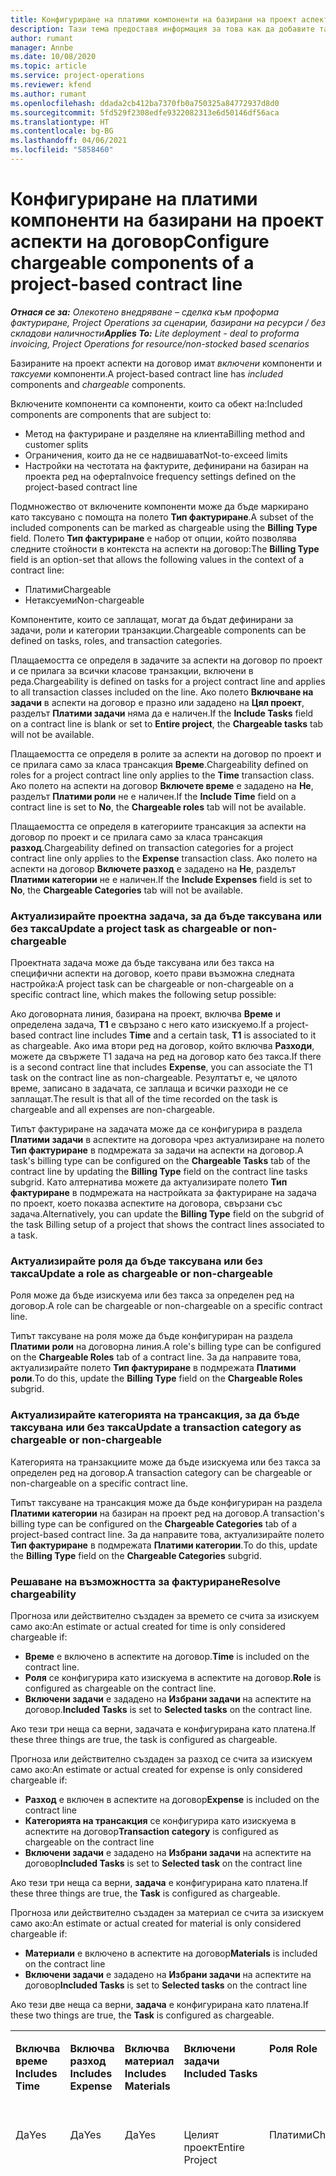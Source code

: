 ```yaml
---
title: Конфигуриране на платими компоненти на базирани на проект аспекти на договор
description: Тази тема предоставя информация за това как да добавите таксуеми компоненти към договорни линии в Project Operations.
author: rumant
manager: Annbe
ms.date: 10/08/2020
ms.topic: article
ms.service: project-operations
ms.reviewer: kfend
ms.author: rumant
ms.openlocfilehash: ddada2cb412ba7370fb0a750325a84772937d8d0
ms.sourcegitcommit: 5fd529f2308edfe9322082313e6d50146df56aca
ms.translationtype: HT
ms.contentlocale: bg-BG
ms.lasthandoff: 04/06/2021
ms.locfileid: "5858460"
---
```

# <a name="configure-chargeable-components-of-a-project-based-contract-line"></a><span data-ttu-id="0442a-103">Конфигуриране на платими компоненти на базирани на проект аспекти на договор</span><span class="sxs-lookup"><span data-stu-id="0442a-103">Configure chargeable components of a project-based contract line</span></span>

<span data-ttu-id="0442a-104">_**Отнася се за:** Олекотено внедряване – сделка към проформа фактуриране, Project Operations за сценарии, базирани на ресурси / без складови наличности_</span><span class="sxs-lookup"><span data-stu-id="0442a-104">_**Applies To:** Lite deployment - deal to proforma invoicing, Project Operations for resource/non-stocked based scenarios_</span></span>

<span data-ttu-id="0442a-105">Базираните на проект аспекти на договор имат *включени* компоненти и *таксуеми* компоненти.</span><span class="sxs-lookup"><span data-stu-id="0442a-105">A project-based contract line has *included* components and *chargeable* components.</span></span>

<span data-ttu-id="0442a-106">Включените компоненти са компоненти, които са обект на:</span><span class="sxs-lookup"><span data-stu-id="0442a-106">Included components are components that are subject to:</span></span>

  - <span data-ttu-id="0442a-107">Метод на фактуриране и разделяне на клиента</span><span class="sxs-lookup"><span data-stu-id="0442a-107">Billing method and customer splits</span></span>
  - <span data-ttu-id="0442a-108">Ограничения, които да не се надвишават</span><span class="sxs-lookup"><span data-stu-id="0442a-108">Not-to-exceed limits</span></span> 
  - <span data-ttu-id="0442a-109">Настройки на честотата на фактурите, дефинирани на базиран на проекта ред на оферта</span><span class="sxs-lookup"><span data-stu-id="0442a-109">Invoice frequency settings defined on the project-based contract line</span></span>

<span data-ttu-id="0442a-110">Подмножество от включените компоненти може да бъде маркирано като таксувано с помощта на полето **Тип фактуриране**.</span><span class="sxs-lookup"><span data-stu-id="0442a-110">A subset of the included components can be marked as chargeable using the **Billing Type** field.</span></span> <span data-ttu-id="0442a-111">Полето **Тип фактуриране** е набор от опции, който позволява следните стойности в контекста на аспекти на договор:</span><span class="sxs-lookup"><span data-stu-id="0442a-111">The **Billing Type** field is an option-set that allows the following values in the context of a contract line:</span></span>

  - <span data-ttu-id="0442a-112">Платими</span><span class="sxs-lookup"><span data-stu-id="0442a-112">Chargeable</span></span>
  - <span data-ttu-id="0442a-113">Нетаксуеми</span><span class="sxs-lookup"><span data-stu-id="0442a-113">Non-chargeable</span></span>

<span data-ttu-id="0442a-114">Компонентите, които се заплащат, могат да бъдат дефинирани за задачи, роли и категории транзакции.</span><span class="sxs-lookup"><span data-stu-id="0442a-114">Chargeable components can be defined on tasks, roles, and transaction categories.</span></span>

<span data-ttu-id="0442a-115">Плащаемостта се определя в задачите за аспекти на договор по проект и се прилага за всички класове транзакции, включени в реда.</span><span class="sxs-lookup"><span data-stu-id="0442a-115">Chargeability is defined on tasks for a project contract line and applies to all transaction classes included on the line.</span></span> <span data-ttu-id="0442a-116">Ако полето **Включване на задачи** в аспекти на договор е празно или зададено на **Цял проект**, разделът **Платими задачи** няма да е наличен.</span><span class="sxs-lookup"><span data-stu-id="0442a-116">If the **Include Tasks** field on a contract line is blank or set to **Entire project**, the **Chargeable tasks** tab will not be available.</span></span>

<span data-ttu-id="0442a-117">Плащаемостта се определя в ролите за аспекти на договор по проект и се прилага само за класа трансакция **Време**.</span><span class="sxs-lookup"><span data-stu-id="0442a-117">Chargeability defined on roles for a project contract line only applies to the **Time** transaction class.</span></span> <span data-ttu-id="0442a-118">Ако полето на аспекти на договор **Включете време** е зададено на **Не**, разделът **Платими роли** не е наличен.</span><span class="sxs-lookup"><span data-stu-id="0442a-118">If the **Include Time** field on a contract line is set to **No**, the **Chargeable roles** tab will not be available.</span></span>

<span data-ttu-id="0442a-119">Плащаемостта се определя в категориите трансакция за аспекти на договор по проект и се прилага само за класа трансакция **разход**.</span><span class="sxs-lookup"><span data-stu-id="0442a-119">Chargeability defined on transaction categories for a project contract line only applies to the **Expense** transaction class.</span></span> <span data-ttu-id="0442a-120">Ако полето на аспекти на договор **Включете разход** е зададено на **Не**, разделът **Платими категории** не е наличен.</span><span class="sxs-lookup"><span data-stu-id="0442a-120">If the **Include Expenses** field is set to **No**, the **Chargeable Categories** tab will not be available.</span></span>

### <a name="update-a-project-task-as-chargeable-or-non-chargeable"></a><span data-ttu-id="0442a-121">Актуализирайте проектна задача, за да бъде таксувана или без такса</span><span class="sxs-lookup"><span data-stu-id="0442a-121">Update a project task as chargeable or non-chargeable</span></span>

<span data-ttu-id="0442a-122">Проектната задача може да бъде таксувана или без такса на специфични аспекти на договор, което прави възможна следната настройка:</span><span class="sxs-lookup"><span data-stu-id="0442a-122">A project task can be chargeable or non-chargeable on a specific contract line, which makes the following setup possible:</span></span>

<span data-ttu-id="0442a-123">Ако договорната линия, базирана на проект, включва **Време** и определена задача, **Т1** е свързано с него като изискуемо.</span><span class="sxs-lookup"><span data-stu-id="0442a-123">If a project-based contract line includes **Time** and a certain task, **T1** is associated to it as chargeable.</span></span> <span data-ttu-id="0442a-124">Ако има втори ред на договор, който включва **Разходи**, можете да свържете Т1 задача на ред на договор като без такса.</span><span class="sxs-lookup"><span data-stu-id="0442a-124">If there is a second contract line that includes **Expense**, you can associate the T1 task on the contract line as non-chargeable.</span></span> <span data-ttu-id="0442a-125">Резултатът е, че цялото време, записано в задачата, се заплаща и всички разходи не се заплащат.</span><span class="sxs-lookup"><span data-stu-id="0442a-125">The result is that all of the time recorded on the task is chargeable and all expenses are non-chargeable.</span></span>

<span data-ttu-id="0442a-126">Типът фактуриране на задачата може да се конфигурира в раздела **Платими задачи** в аспектите на договора чрез актуализиране на полето **Тип фактуриране** в подмрежата за задачи на аспекти на договор.</span><span class="sxs-lookup"><span data-stu-id="0442a-126">A task's billing type can be configured on the **Chargeable Tasks** tab of the contract line by updating the **Billing Type** field on the contract line tasks subgrid.</span></span> <span data-ttu-id="0442a-127">Като алтернатива можете да актуализирате полето **Тип фактуриране** в подмрежата на настройката за фактуриране на задача по проект, което показва аспектите на договора, свързани със задача.</span><span class="sxs-lookup"><span data-stu-id="0442a-127">Alternatively, you can update the **Billing Type** field on the subgrid of the task Billing setup of a project that shows the contract lines associated to a task.</span></span>

### <a name="update-a-role-as-chargeable-or-non-chargeable"></a><span data-ttu-id="0442a-128">Актуализирайте роля да бъде таксувана или без такса</span><span class="sxs-lookup"><span data-stu-id="0442a-128">Update a role as chargeable or non-chargeable</span></span>

<span data-ttu-id="0442a-129">Роля може да бъде изискуема или без такса за определен ред на договор.</span><span class="sxs-lookup"><span data-stu-id="0442a-129">A role can be chargeable or non-chargeable on a specific contract line.</span></span>

<span data-ttu-id="0442a-130">Типът таксуване на роля може да бъде конфигуриран на раздела **Платими роли** на договорна линия.</span><span class="sxs-lookup"><span data-stu-id="0442a-130">A role's billing type can be configured on the **Chargeable Roles** tab of a contract line.</span></span> <span data-ttu-id="0442a-131">За да направите това, актуализирайте полето **Тип фактуриране** в подмрежата **Платими роли**.</span><span class="sxs-lookup"><span data-stu-id="0442a-131">To do this, update the **Billing Type** field on the **Chargeable Roles** subgrid.</span></span>

### <a name="update-a-transaction-category-as-chargeable-or-non-chargeable"></a><span data-ttu-id="0442a-132">Актуализирайте категорията на трансакция, за да бъде таксувана или без такса</span><span class="sxs-lookup"><span data-stu-id="0442a-132">Update a transaction category as chargeable or non-chargeable</span></span>

<span data-ttu-id="0442a-133">Категорията на транзакциите може да бъде изискуема или без такса за определен ред на договор.</span><span class="sxs-lookup"><span data-stu-id="0442a-133">A transaction category can be chargeable or non-chargeable on a specific contract line.</span></span>

<span data-ttu-id="0442a-134">Типът таксуване на трансакция може да бъде конфигуриран на раздела **Платими категории** на базиран на проект ред на договор.</span><span class="sxs-lookup"><span data-stu-id="0442a-134">A transaction's billing type can be configured on the **Chargeable Categories** tab of a project-based contract line.</span></span> <span data-ttu-id="0442a-135">За да направите това, актуализирайте полето **Тип фактуриране** в подмрежата **Платими категории**.</span><span class="sxs-lookup"><span data-stu-id="0442a-135">To do this, update the **Billing Type** field on the **Chargeable Categories** subgrid.</span></span>

### <a name="resolve-chargeability"></a><span data-ttu-id="0442a-136">Решаване на възможността за фактуриране</span><span class="sxs-lookup"><span data-stu-id="0442a-136">Resolve chargeability</span></span>

<span data-ttu-id="0442a-137">Прогноза или действително създаден за времето се счита за изискуем само ако:</span><span class="sxs-lookup"><span data-stu-id="0442a-137">An estimate or actual created for time is only considered chargeable if:</span></span>

   - <span data-ttu-id="0442a-138">**Време** е включено в аспектите на договор.</span><span class="sxs-lookup"><span data-stu-id="0442a-138">**Time** is included on the contract line.</span></span>
   - <span data-ttu-id="0442a-139">**Роля** се конфигурира като изискуема в аспектите на договор.</span><span class="sxs-lookup"><span data-stu-id="0442a-139">**Role** is configured as chargeable on the contract line.</span></span>
   - <span data-ttu-id="0442a-140">**Включени задачи** е зададено на **Избрани задачи** на аспектите на договор.</span><span class="sxs-lookup"><span data-stu-id="0442a-140">**Included Tasks** is set to **Selected tasks** on the contract line.</span></span>
 
 <span data-ttu-id="0442a-141">Ако тези три неща са верни, задачата е конфигурирана като платена.</span><span class="sxs-lookup"><span data-stu-id="0442a-141">If these three things are true, the task is configured as chargeable.</span></span> 

<span data-ttu-id="0442a-142">Прогноза или действително създаден за разход се счита за изискуем само ако:</span><span class="sxs-lookup"><span data-stu-id="0442a-142">An estimate or actual created for expense is only considered chargeable if:</span></span>

   - <span data-ttu-id="0442a-143">**Разход** е включен в аспектите на договор</span><span class="sxs-lookup"><span data-stu-id="0442a-143">**Expense** is included on the contract line</span></span>
   - <span data-ttu-id="0442a-144">**Категорията на трансакция** се конфигурира като изискуема в аспектите на договор</span><span class="sxs-lookup"><span data-stu-id="0442a-144">**Transaction category** is configured as chargeable on the contract line</span></span>
   - <span data-ttu-id="0442a-145">**Включени задачи** е зададено на **Избрани задачи** на аспектите на договор</span><span class="sxs-lookup"><span data-stu-id="0442a-145">**Included Tasks** is set to **Selected task** on the contract line</span></span>
  
 <span data-ttu-id="0442a-146">Ако тези три неща са верни, **задача** е конфигурирана като платена.</span><span class="sxs-lookup"><span data-stu-id="0442a-146">If these three things are true, the **Task** is configured as chargeable.</span></span> 

<span data-ttu-id="0442a-147">Прогноза или действително създаден за материал се счита за изискуем само ако:</span><span class="sxs-lookup"><span data-stu-id="0442a-147">An estimate or actual created for material is only considered chargeable if:</span></span>

   - <span data-ttu-id="0442a-148">**Материали** е включено в аспектите на договор</span><span class="sxs-lookup"><span data-stu-id="0442a-148">**Materials** is included on the contract line</span></span>
   - <span data-ttu-id="0442a-149">**Включени задачи** е зададено на **Избрани задачи** на аспектите на договор</span><span class="sxs-lookup"><span data-stu-id="0442a-149">**Included Tasks** is set to **Selected tasks** on the contract line</span></span>

<span data-ttu-id="0442a-150">Ако тези две неща са верни, **задача** е конфигурирана като платена.</span><span class="sxs-lookup"><span data-stu-id="0442a-150">If these two things are true, the **Task** is configured as chargeable.</span></span> 

<table border="0" cellspacing="0" cellpadding="0">
    <tbody>
        <tr>
            <td width="70" valign="top">
                <p><span data-ttu-id="0442a-151">
                    <strong>Включва време</strong>
                </span><span class="sxs-lookup"><span data-stu-id="0442a-151">
                    <strong>Includes Time</strong>
                </span></span></p>
            </td>
            <td width="78" valign="top">
                <p><span data-ttu-id="0442a-152">
                    <strong>Включва разход</strong>
                    <strong></strong>
                </span><span class="sxs-lookup"><span data-stu-id="0442a-152">
                    <strong>Includes Expense</strong>
                    <strong></strong>
                </span></span></p>
            </td>
            <td width="63" valign="top">
                <p><span data-ttu-id="0442a-153">
                    <strong>Включва материал</strong>
                    <strong></strong>
                </span><span class="sxs-lookup"><span data-stu-id="0442a-153">
                    <strong>Includes Materials</strong>
                    <strong></strong>
                </span></span></p>
            </td>
            <td width="75" valign="top">
                <p><span data-ttu-id="0442a-154">
                    <strong>Включени задачи</strong>
                    <strong></strong>
                </span><span class="sxs-lookup"><span data-stu-id="0442a-154">
                    <strong>Included Tasks</strong>
                    <strong></strong>
                </span></span></p>
            </td>
            <td width="65" valign="top">
                <p><span data-ttu-id="0442a-155">
                    <strong>Роля</strong>
                    <strong></strong>
                </span><span class="sxs-lookup"><span data-stu-id="0442a-155">
                    <strong>Role</strong>
                    <strong></strong>
                </span></span></p>
            </td>
            <td width="70" valign="top">
                <p><span data-ttu-id="0442a-156">
                    <strong>Категория</strong>
                    <strong></strong>
                </span><span class="sxs-lookup"><span data-stu-id="0442a-156">
                    <strong>Category</strong>
                    <strong></strong>
                </span></span></p>
            </td>
            <td width="65" valign="top">
                <p><span data-ttu-id="0442a-157">
                    <strong>Задача</strong>
                    <strong></strong>
                </span><span class="sxs-lookup"><span data-stu-id="0442a-157">
                    <strong>Task</strong>
                    <strong></strong>
                </span></span></p>
            </td>
            <td width="350" valign="top">
                <p><span data-ttu-id="0442a-158">
                    <strong>Въздействие на таксуемостта</strong>
                </span><span class="sxs-lookup"><span data-stu-id="0442a-158">
                    <strong>Chargeability impact</strong>
                </span></span></p>
            </td>
        </tr>
        <tr>
            <td width="70" valign="top">
                <p>
<span data-ttu-id="0442a-159">Да</span><span class="sxs-lookup"><span data-stu-id="0442a-159">Yes</span></span> </p>
            </td>
            <td width="78" valign="top">
                <p>
<span data-ttu-id="0442a-160">Да</span><span class="sxs-lookup"><span data-stu-id="0442a-160">Yes</span></span> </p>
            </td>
            <td width="63" valign="top">
                <p>
<span data-ttu-id="0442a-161">Да</span><span class="sxs-lookup"><span data-stu-id="0442a-161">Yes</span></span> </p>
            </td>
            <td width="75" valign="top">
                <p>
<span data-ttu-id="0442a-162">Целият проект</span><span class="sxs-lookup"><span data-stu-id="0442a-162">Entire Project</span></span> </p>
            </td>
            <td width="65" valign="top">
                <p>
<span data-ttu-id="0442a-163">Платими</span><span class="sxs-lookup"><span data-stu-id="0442a-163">Chargeable</span></span> </p>
            </td>
            <td width="70" valign="top">
                <p>
<span data-ttu-id="0442a-164">Платими</span><span class="sxs-lookup"><span data-stu-id="0442a-164">Chargeable</span></span> </p>
            </td>
            <td width="65" valign="top">
                <p>
<span data-ttu-id="0442a-165">Не може да бъде зададено</span><span class="sxs-lookup"><span data-stu-id="0442a-165">Can't be set</span></span> </p>
            </td>
            <td width="350" valign="top">
                <p>
<span data-ttu-id="0442a-166">Таксуване по действително време: <strong>Платимо</strong>
                </span><span class="sxs-lookup"><span data-stu-id="0442a-166">Billing on a time actual: <strong>Chargeable</strong>
                </span></span></p>
                <p>
<span data-ttu-id="0442a-167">Вид на фактурирането за действителни разходи: <strong>Платимо</strong>
                </span><span class="sxs-lookup"><span data-stu-id="0442a-167">Billing type on expense actual: <strong>Chargeable</strong>
                </span></span></p>
                <p>
<span data-ttu-id="0442a-168">Вид на фактурирането за действителни данни за материал: <strong>Платимо</strong>
                </span><span class="sxs-lookup"><span data-stu-id="0442a-168">Billing type on material actual: <strong>Chargeable</strong>
                </span></span></p>
            </td>
        </tr>
        <tr>
            <td width="70" valign="top">
                <p>
<span data-ttu-id="0442a-169">Да</span><span class="sxs-lookup"><span data-stu-id="0442a-169">Yes</span></span> </p>
            </td>
            <td width="78" valign="top">
                <p>
<span data-ttu-id="0442a-170">Да</span><span class="sxs-lookup"><span data-stu-id="0442a-170">Yes</span></span> </p>
            </td>
            <td width="63" valign="top">
                <p>
<span data-ttu-id="0442a-171">Да</span><span class="sxs-lookup"><span data-stu-id="0442a-171">Yes</span></span> </p>
            </td>
            <td width="75" valign="top">
                <p>
<span data-ttu-id="0442a-172">Само избрани задачи</span><span class="sxs-lookup"><span data-stu-id="0442a-172">Selected tasks only</span></span> </p>
            </td>
            <td width="65" valign="top">
                <p>
<span data-ttu-id="0442a-173">Платими</span><span class="sxs-lookup"><span data-stu-id="0442a-173">Chargeable</span></span> </p>
            </td>
            <td width="70" valign="top">
                <p>
<span data-ttu-id="0442a-174">Платими</span><span class="sxs-lookup"><span data-stu-id="0442a-174">Chargeable</span></span> </p>
            </td>
            <td width="65" valign="top">
                <p>
<span data-ttu-id="0442a-175">Платими</span><span class="sxs-lookup"><span data-stu-id="0442a-175">Chargeable</span></span> </p>
            </td>
            <td width="350" valign="top">
                <p>
<span data-ttu-id="0442a-176">Таксуване по действително време: <strong>Платимо</strong>
                </span><span class="sxs-lookup"><span data-stu-id="0442a-176">Billing on a time actual: <strong>Chargeable</strong>
                </span></span></p>
                <p>
<span data-ttu-id="0442a-177">Вид на фактурирането за действителни разходи: <strong>Платимо</strong>
                </span><span class="sxs-lookup"><span data-stu-id="0442a-177">Billing type on expense actual: <strong>Chargeable</strong>
                </span></span></p>
                <p>
<span data-ttu-id="0442a-178">Вид на фактурирането за действителни данни за материал: <strong>Платимо</strong>
                </span><span class="sxs-lookup"><span data-stu-id="0442a-178">Billing type on material actual: <strong>Chargeable</strong>
                </span></span></p>
            </td>
        </tr>
        <tr>
            <td width="70" valign="top">
                <p>
<span data-ttu-id="0442a-179">Да</span><span class="sxs-lookup"><span data-stu-id="0442a-179">Yes</span></span> </p>
            </td>
            <td width="78" valign="top">
                <p>
<span data-ttu-id="0442a-180">Да</span><span class="sxs-lookup"><span data-stu-id="0442a-180">Yes</span></span> </p>
            </td>
            <td width="63" valign="top">
                <p>
<span data-ttu-id="0442a-181">Да</span><span class="sxs-lookup"><span data-stu-id="0442a-181">Yes</span></span> </p>
            </td>
            <td width="75" valign="top">
                <p>
<span data-ttu-id="0442a-182">Само избрани задачи</span><span class="sxs-lookup"><span data-stu-id="0442a-182">Selected tasks only</span></span> </p>
            </td>
            <td width="65" valign="top">
                <p><span data-ttu-id="0442a-183">
                    <strong>Нетаксуемо</strong>
                </span><span class="sxs-lookup"><span data-stu-id="0442a-183">
                    <strong>Non - Chargeable</strong>
                </span></span></p>
            </td>
            <td width="70" valign="top">
                <p>
<span data-ttu-id="0442a-184">Платими</span><span class="sxs-lookup"><span data-stu-id="0442a-184">Chargeable</span></span> </p>
            </td>
            <td width="65" valign="top">
                <p>
<span data-ttu-id="0442a-185">Платими</span><span class="sxs-lookup"><span data-stu-id="0442a-185">Chargeable</span></span> </p>
            </td>
            <td width="350" valign="top">
                <p>
<span data-ttu-id="0442a-186">Таксуване по действително време: <strong>Неплатимо</strong>
                </span><span class="sxs-lookup"><span data-stu-id="0442a-186">Billing on a time actual: <strong>Non-Chargeable</strong>
                </span></span></p>
                <p>
<span data-ttu-id="0442a-187">Вид на фактурирането за действителни разходи: Платимо</span><span class="sxs-lookup"><span data-stu-id="0442a-187">Billing type on expense actual: Chargeable</span></span> </p>
                <p>
<span data-ttu-id="0442a-188">Вид на фактурирането за действителни данни за материал: Платимо</span><span class="sxs-lookup"><span data-stu-id="0442a-188">Billing type on material actual: Chargeable</span></span> </p>
            </td>
        </tr>
        <tr>
            <td width="70" valign="top">
                <p>
<span data-ttu-id="0442a-189">Да</span><span class="sxs-lookup"><span data-stu-id="0442a-189">Yes</span></span> </p>
            </td>
            <td width="78" valign="top">
                <p>
<span data-ttu-id="0442a-190">Да</span><span class="sxs-lookup"><span data-stu-id="0442a-190">Yes</span></span> </p>
            </td>
            <td width="63" valign="top">
                <p>
<span data-ttu-id="0442a-191">Да</span><span class="sxs-lookup"><span data-stu-id="0442a-191">Yes</span></span> </p>
            </td>
            <td width="75" valign="top">
                <p>
<span data-ttu-id="0442a-192">Само избрани задачи</span><span class="sxs-lookup"><span data-stu-id="0442a-192">Selected tasks only</span></span> </p>
            </td>
            <td width="65" valign="top">
                <p>
<span data-ttu-id="0442a-193">Платими</span><span class="sxs-lookup"><span data-stu-id="0442a-193">Chargeable</span></span> </p>
            </td>
            <td width="70" valign="top">
                <p>
<span data-ttu-id="0442a-194">Платими</span><span class="sxs-lookup"><span data-stu-id="0442a-194">Chargeable</span></span> </p>
            </td>
            <td width="65" valign="top">
                <p><span data-ttu-id="0442a-195">
                    <strong>Нетаксуемо</strong>
                </span><span class="sxs-lookup"><span data-stu-id="0442a-195">
                    <strong>Non-Chargeable</strong>
                </span></span></p>
            </td>
            <td width="350" valign="top">
                <p>
<span data-ttu-id="0442a-196">Таксуване по действително време: <strong>Неплатимо</strong>
                </span><span class="sxs-lookup"><span data-stu-id="0442a-196">Billing on a time actual: <strong>Non-Chargeable</strong>
                </span></span></p>
                <p>
<span data-ttu-id="0442a-197">Вид на фактурирането за действителни разходи: <strong>Неплатимо</strong>
                </span><span class="sxs-lookup"><span data-stu-id="0442a-197">Billing type on expense actual: <strong>Non-Chargeable</strong>
                </span></span></p>
                <p>
<span data-ttu-id="0442a-198">Вид на фактурирането за действителни данни за материал: <strong>Неплатимо</strong>
                </span><span class="sxs-lookup"><span data-stu-id="0442a-198">Billing type on material actual: <strong>Non-Chargeable</strong>
                </span></span></p>
            </td>
        </tr>
        <tr>
            <td width="70" valign="top">
                <p>
<span data-ttu-id="0442a-199">Да</span><span class="sxs-lookup"><span data-stu-id="0442a-199">Yes</span></span> </p>
            </td>
            <td width="78" valign="top">
                <p>
<span data-ttu-id="0442a-200">Да</span><span class="sxs-lookup"><span data-stu-id="0442a-200">Yes</span></span> </p>
            </td>
            <td width="63" valign="top">
                <p>
<span data-ttu-id="0442a-201">Да</span><span class="sxs-lookup"><span data-stu-id="0442a-201">Yes</span></span> </p>
            </td>
            <td width="75" valign="top">
                <p>
<span data-ttu-id="0442a-202">Само избрани задачи</span><span class="sxs-lookup"><span data-stu-id="0442a-202">Selected tasks only</span></span> </p>
            </td>
            <td width="65" valign="top">
                <p><span data-ttu-id="0442a-203">
                    <strong>Нетаксуемо</strong>
                </span><span class="sxs-lookup"><span data-stu-id="0442a-203">
                    <strong>Non-Chargeable</strong>
                </span></span></p>
            </td>
            <td width="70" valign="top">
                <p>
<span data-ttu-id="0442a-204">Платими</span><span class="sxs-lookup"><span data-stu-id="0442a-204">Chargeable</span></span> </p>
            </td>
            <td width="65" valign="top">
                <p><span data-ttu-id="0442a-205">
                    <strong>Нетаксуемо</strong>
                </span><span class="sxs-lookup"><span data-stu-id="0442a-205">
                    <strong>Non- Chargeable</strong>
                </span></span></p>
            </td>
            <td width="350" valign="top">
                <p>
<span data-ttu-id="0442a-206">Таксуване по действително време: <strong>Неплатимо</strong>
                </span><span class="sxs-lookup"><span data-stu-id="0442a-206">Billing on a time actual: <strong>Non-Chargeable</strong>
                </span></span></p>
                <p>
<span data-ttu-id="0442a-207">Вид на фактурирането за действителни разходи: <strong>Неплатимо</strong>
                </span><span class="sxs-lookup"><span data-stu-id="0442a-207">Billing type on expense actual: <strong>Non-Chargeable</strong>
                </span></span></p>
                <p>
<span data-ttu-id="0442a-208">Вид на фактурирането за действителни данни за материал: <strong>Неплатимо</strong>
                </span><span class="sxs-lookup"><span data-stu-id="0442a-208">Billing type on material actual: <strong> Non-Chargeable</strong>
                </span></span></p>
            </td>
        </tr>
        <tr>
            <td width="70" valign="top">
                <p>
<span data-ttu-id="0442a-209">Да</span><span class="sxs-lookup"><span data-stu-id="0442a-209">Yes</span></span> </p>
            </td>
            <td width="78" valign="top">
                <p>
<span data-ttu-id="0442a-210">Да</span><span class="sxs-lookup"><span data-stu-id="0442a-210">Yes</span></span> </p>
            </td>
            <td width="63" valign="top">
                <p>
<span data-ttu-id="0442a-211">Да</span><span class="sxs-lookup"><span data-stu-id="0442a-211">Yes</span></span> </p>
            </td>
            <td width="75" valign="top">
                <p>
<span data-ttu-id="0442a-212">Само избрани задачи</span><span class="sxs-lookup"><span data-stu-id="0442a-212">Selected tasks only</span></span> </p>
            </td>
            <td width="65" valign="top">
                <p><span data-ttu-id="0442a-213">
                    <strong>Нетаксуемо</strong>
                </span><span class="sxs-lookup"><span data-stu-id="0442a-213">
                    <strong>Non-Chargeable</strong>
                </span></span></p>
            </td>
            <td width="70" valign="top">
                <p><span data-ttu-id="0442a-214">
                    <strong>Нетаксуемо</strong>
                </span><span class="sxs-lookup"><span data-stu-id="0442a-214">
                    <strong>Non-Chargeable</strong>
                </span></span></p>
            </td>
            <td width="65" valign="top">
                <p>
<span data-ttu-id="0442a-215">Платими</span><span class="sxs-lookup"><span data-stu-id="0442a-215">Chargeable</span></span> </p>
            </td>
            <td width="350" valign="top">
                <p>
<span data-ttu-id="0442a-216">Таксуване по действително време: <strong>Неплатимо</strong>
                </span><span class="sxs-lookup"><span data-stu-id="0442a-216">Billing on a time actual: <strong>Non-Chargeable</strong>
                </span></span></p>
                <p>
<span data-ttu-id="0442a-217">Вид на фактурирането за действителни разходи: <strong>Неплатимо</strong>
                </span><span class="sxs-lookup"><span data-stu-id="0442a-217">Billing type on expense actual: <strong> Non-Chargeable</strong>
                </span></span></p>
                <p>
<span data-ttu-id="0442a-218">Вид на фактурирането за действителни данни за материал: Платимо</span><span class="sxs-lookup"><span data-stu-id="0442a-218">Billing type on material actual: Chargeable</span></span> </p>
            </td>
        </tr>
        <tr>
            <td width="70" valign="top">
                <p><span data-ttu-id="0442a-219">
                    <strong>No</strong>
                </span><span class="sxs-lookup"><span data-stu-id="0442a-219">
                    <strong>No</strong>
                </span></span></p>
            </td>
            <td width="78" valign="top">
                <p>
<span data-ttu-id="0442a-220">Да</span><span class="sxs-lookup"><span data-stu-id="0442a-220">Yes</span></span> </p>
            </td>
            <td width="63" valign="top">
                <p>
<span data-ttu-id="0442a-221">Да</span><span class="sxs-lookup"><span data-stu-id="0442a-221">Yes</span></span> </p>
            </td>
            <td width="75" valign="top">
                <p>
<span data-ttu-id="0442a-222">Целият проект</span><span class="sxs-lookup"><span data-stu-id="0442a-222">Entire Project</span></span> </p>
            </td>
            <td width="65" valign="top">
                <p>
<span data-ttu-id="0442a-223">Не може да бъде зададено</span><span class="sxs-lookup"><span data-stu-id="0442a-223">Can't be set</span></span> </p>
            </td>
            <td width="70" valign="top">
                <p><span data-ttu-id="0442a-224">
                    <strong>Платими</strong>
                </span><span class="sxs-lookup"><span data-stu-id="0442a-224">
                    <strong>Chargeable</strong>
                </span></span></p>
            </td>
            <td width="65" valign="top">
                <p>
<span data-ttu-id="0442a-225">Не може да бъде зададено</span><span class="sxs-lookup"><span data-stu-id="0442a-225">Can't be set</span></span> </p>
            </td>
            <td width="350" valign="top">
                <p>
<span data-ttu-id="0442a-226">Таксуване по действително време: <strong>Неналично</strong>
                </span><span class="sxs-lookup"><span data-stu-id="0442a-226">Billing on a time actual: <strong>Not available</strong>
                </span></span></p>
                <p>
<span data-ttu-id="0442a-227">Вид на фактурирането за действителни разходи: Платимо</span><span class="sxs-lookup"><span data-stu-id="0442a-227">Billing type on expense actual: Chargeable</span></span> </p>
                <p>
<span data-ttu-id="0442a-228">Вид на фактурирането за действителни данни за материал: Платимо</span><span class="sxs-lookup"><span data-stu-id="0442a-228">Billing type on material actual: Chargeable</span></span> </p>
            </td>
        </tr>
        <tr>
            <td width="70" valign="top">
                <p><span data-ttu-id="0442a-229">
                    <strong>No</strong>
                </span><span class="sxs-lookup"><span data-stu-id="0442a-229">
                    <strong>No</strong>
                </span></span></p>
            </td>
            <td width="78" valign="top">
                <p>
<span data-ttu-id="0442a-230">Да</span><span class="sxs-lookup"><span data-stu-id="0442a-230">Yes</span></span> </p>
            </td>
            <td width="63" valign="top">
                <p>
<span data-ttu-id="0442a-231">Да</span><span class="sxs-lookup"><span data-stu-id="0442a-231">Yes</span></span> </p>
            </td>
            <td width="75" valign="top">
                <p>
<span data-ttu-id="0442a-232">Целият проект</span><span class="sxs-lookup"><span data-stu-id="0442a-232">Entire Project</span></span> </p>
            </td>
            <td width="65" valign="top">
                <p>
<span data-ttu-id="0442a-233">Не може да бъде зададено</span><span class="sxs-lookup"><span data-stu-id="0442a-233">Can't be set</span></span> </p>
            </td>
            <td width="70" valign="top">
                <p><span data-ttu-id="0442a-234">
                    <strong>Нетаксуемо</strong>
                </span><span class="sxs-lookup"><span data-stu-id="0442a-234">
                    <strong>Non-Chargeable</strong>
                </span></span></p>
            </td>
            <td width="65" valign="top">
                <p>
<span data-ttu-id="0442a-235">Не може да бъде зададено</span><span class="sxs-lookup"><span data-stu-id="0442a-235">Can't be set</span></span> </p>
            </td>
            <td width="350" valign="top">
                <p>
<span data-ttu-id="0442a-236">Таксуване по действително време: <strong>Неналично</strong>
                </span><span class="sxs-lookup"><span data-stu-id="0442a-236">Billing on a time actual: <strong>Not available</strong>
                </span></span></p>
                <p>
<span data-ttu-id="0442a-237">Вид на фактурирането за действителни разходи: <strong>Неплатимо</strong>
                </span><span class="sxs-lookup"><span data-stu-id="0442a-237">Billing type on expense actual: <strong> Non-chargeable</strong>
                </span></span></p>
                <p>
<span data-ttu-id="0442a-238">Вид на фактурирането за действителни данни за материал: Платимо</span><span class="sxs-lookup"><span data-stu-id="0442a-238">Billing type on material actual: Chargeable</span></span> </p>
            </td>
        </tr>
        <tr>
            <td width="70" valign="top">
                <p>
<span data-ttu-id="0442a-239">Да</span><span class="sxs-lookup"><span data-stu-id="0442a-239">Yes</span></span> </p>
            </td>
            <td width="78" valign="top">
                <p><span data-ttu-id="0442a-240">
                    <strong>No</strong>
                </span><span class="sxs-lookup"><span data-stu-id="0442a-240">
                    <strong>No</strong>
                </span></span></p>
            </td>
            <td width="63" valign="top">
                <p>
<span data-ttu-id="0442a-241">Да</span><span class="sxs-lookup"><span data-stu-id="0442a-241">Yes</span></span> </p>
            </td>
            <td width="75" valign="top">
                <p>
<span data-ttu-id="0442a-242">Целият проект</span><span class="sxs-lookup"><span data-stu-id="0442a-242">Entire Project</span></span> </p>
            </td>
            <td width="65" valign="top">
                <p>
<span data-ttu-id="0442a-243">Платими</span><span class="sxs-lookup"><span data-stu-id="0442a-243">Chargeable</span></span> </p>
            </td>
            <td width="70" valign="top">
                <p>
<span data-ttu-id="0442a-244">Не може да бъде зададено</span><span class="sxs-lookup"><span data-stu-id="0442a-244">Can't be set</span></span> </p>
            </td>
            <td width="65" valign="top">
                <p>
<span data-ttu-id="0442a-245">Не може да бъде зададено</span><span class="sxs-lookup"><span data-stu-id="0442a-245">Can't be set</span></span> </p>
            </td>
            <td width="350" valign="top">
                <p>
<span data-ttu-id="0442a-246">Таксуване по действително време: Платимо</span><span class="sxs-lookup"><span data-stu-id="0442a-246">Billing on a time actual: Chargeable</span></span> </p>
                <p>
<span data-ttu-id="0442a-247">Вид на фактурирането за действителни разходи: <strong>Неналично</strong>
                </span><span class="sxs-lookup"><span data-stu-id="0442a-247">Billing type on expense actual:<strong> Not available</strong>
                </span></span></p>
                <p>
<span data-ttu-id="0442a-248">Вид на фактурирането за действителни данни за материал: Платимо</span><span class="sxs-lookup"><span data-stu-id="0442a-248">Billing type on material actual: Chargeable</span></span> </p>
            </td>
        </tr>
        <tr>
            <td width="70" valign="top">
                <p>
<span data-ttu-id="0442a-249">Да</span><span class="sxs-lookup"><span data-stu-id="0442a-249">Yes</span></span> </p>
            </td>
            <td width="78" valign="top">
                <p><span data-ttu-id="0442a-250">
                    <strong>No</strong>
                </span><span class="sxs-lookup"><span data-stu-id="0442a-250">
                    <strong>No</strong>
                </span></span></p>
            </td>
            <td width="63" valign="top">
                <p>
<span data-ttu-id="0442a-251">Да</span><span class="sxs-lookup"><span data-stu-id="0442a-251">Yes</span></span> </p>
            </td>
            <td width="75" valign="top">
                <p>
<span data-ttu-id="0442a-252">Целият проект</span><span class="sxs-lookup"><span data-stu-id="0442a-252">Entire Project</span></span> </p>
            </td>
            <td width="65" valign="top">
                <p><span data-ttu-id="0442a-253">
                    <strong>Нетаксуемо</strong>
                </span><span class="sxs-lookup"><span data-stu-id="0442a-253">
                    <strong>Non-Chargeable</strong>
                </span></span></p>
            </td>
            <td width="70" valign="top">
                <p>
<span data-ttu-id="0442a-254">Не може да бъде зададено</span><span class="sxs-lookup"><span data-stu-id="0442a-254">Can't be set</span></span> </p>
            </td>
            <td width="65" valign="top">
                <p>
<span data-ttu-id="0442a-255">Не може да бъде зададено</span><span class="sxs-lookup"><span data-stu-id="0442a-255">Can't be set</span></span> </p>
            </td>
            <td width="350" valign="top">
                <p>
<span data-ttu-id="0442a-256">Таксуване по действително време: <strong>Неплатимо </strong>
                </span><span class="sxs-lookup"><span data-stu-id="0442a-256">Billing on a time actual: <strong>Non-chargeable </strong>
                </span></span></p>
                <p>
<span data-ttu-id="0442a-257">Вид на фактурирането за действителни разходи: <strong>Неналично</strong>
                </span><span class="sxs-lookup"><span data-stu-id="0442a-257">Billing type on expense actual:<strong> Not available</strong>
                </span></span></p>
                <p>
<span data-ttu-id="0442a-258">Вид на фактурирането за действителни данни за материал: Платимо</span><span class="sxs-lookup"><span data-stu-id="0442a-258">Billing type on material actual: Chargeable</span></span> </p>
            </td>
        </tr>
        <tr>
            <td width="70" valign="top">
                <p>
<span data-ttu-id="0442a-259">Да</span><span class="sxs-lookup"><span data-stu-id="0442a-259">Yes</span></span> </p>
            </td>
            <td width="78" valign="top">
                <p>
<span data-ttu-id="0442a-260">Да</span><span class="sxs-lookup"><span data-stu-id="0442a-260">Yes</span></span> </p>
            </td>
            <td width="63" valign="top">
                <p><span data-ttu-id="0442a-261">
                    <strong>No</strong>
                </span><span class="sxs-lookup"><span data-stu-id="0442a-261">
                    <strong>No</strong>
                </span></span></p>
            </td>
            <td width="75" valign="top">
                <p>
<span data-ttu-id="0442a-262">Целият проект</span><span class="sxs-lookup"><span data-stu-id="0442a-262">Entire Project</span></span> </p>
            </td>
            <td width="65" valign="top">
                <p>
<span data-ttu-id="0442a-263">Платими</span><span class="sxs-lookup"><span data-stu-id="0442a-263">Chargeable</span></span> </p>
            </td>
            <td width="70" valign="top">
                <p>
<span data-ttu-id="0442a-264">Платими</span><span class="sxs-lookup"><span data-stu-id="0442a-264">Chargeable</span></span> </p>
            </td>
            <td width="65" valign="top">
                <p>
<span data-ttu-id="0442a-265">Не може да бъде зададено</span><span class="sxs-lookup"><span data-stu-id="0442a-265">Can't be set</span></span> </p>
            </td>
            <td width="350" valign="top">
                <p>
<span data-ttu-id="0442a-266">Таксуване по действително време: Платимо</span><span class="sxs-lookup"><span data-stu-id="0442a-266">Billing on a time actual: Chargeable</span></span> </p>
                <p>
<span data-ttu-id="0442a-267">Вид на фактурирането за действителни разходи: Платимо</span><span class="sxs-lookup"><span data-stu-id="0442a-267">Billing type on expense actual: Chargeable</span></span> </p>
                <p>
<span data-ttu-id="0442a-268">Вид на фактурирането за действителни данни за материали: <strong>Неналично</strong>
                </span><span class="sxs-lookup"><span data-stu-id="0442a-268">Billing type on material actual: <strong> Not available</strong>
                </span></span></p>
            </td>
        </tr>
        <tr>
            <td width="70" valign="top">
                <p>
<span data-ttu-id="0442a-269">Да</span><span class="sxs-lookup"><span data-stu-id="0442a-269">Yes</span></span> </p>
            </td>
            <td width="78" valign="top">
                <p>
<span data-ttu-id="0442a-270">Да</span><span class="sxs-lookup"><span data-stu-id="0442a-270">Yes</span></span> </p>
            </td>
            <td width="63" valign="top">
                <p><span data-ttu-id="0442a-271">
                    <strong>No</strong>
                </span><span class="sxs-lookup"><span data-stu-id="0442a-271">
                    <strong>No</strong>
                </span></span></p>
            </td>
            <td width="75" valign="top">
                <p>
<span data-ttu-id="0442a-272">Целият проект</span><span class="sxs-lookup"><span data-stu-id="0442a-272">Entire Project</span></span> </p>
            </td>
            <td width="65" valign="top">
                <p><span data-ttu-id="0442a-273">
                    <strong>Нетаксуемо</strong>
                </span><span class="sxs-lookup"><span data-stu-id="0442a-273">
                    <strong>Non-Chargeable</strong>
                </span></span></p>
            </td>
            <td width="70" valign="top">
                <p><span data-ttu-id="0442a-274">
                    <strong>Нетаксуеми</strong>
                </span><span class="sxs-lookup"><span data-stu-id="0442a-274">
                    <strong>Non-chargeable</strong>
                </span></span></p>
            </td>
            <td width="65" valign="top">
                <p>
<span data-ttu-id="0442a-275">Не може да бъде зададено</span><span class="sxs-lookup"><span data-stu-id="0442a-275">Can't be set</span></span> </p>
            </td>
            <td width="350" valign="top">
                <p>
<span data-ttu-id="0442a-276">Таксуване по действително време: <strong>Неплатимо </strong>
                </span><span class="sxs-lookup"><span data-stu-id="0442a-276">Billing on a time actual: <strong>Non-chargeable </strong>
                </span></span></p>
                <p>
<span data-ttu-id="0442a-277">Вид на фактурирането за действителни разходи: <strong>Неплатимо</strong>
                </span><span class="sxs-lookup"><span data-stu-id="0442a-277">Billing type on expense actual:<strong> Non-chargeable </strong>
                </span></span></p>
                <p>
<span data-ttu-id="0442a-278">Вид на фактурирането за действителни данни за материали: <strong>Неналично</strong>
                </span><span class="sxs-lookup"><span data-stu-id="0442a-278">Billing type on material actual:<strong> Not available</strong>
                </span></span></p>
            </td>
        </tr>
    </tbody>
</table>





[!INCLUDE[footer-include](../../includes/footer-banner.md)]
